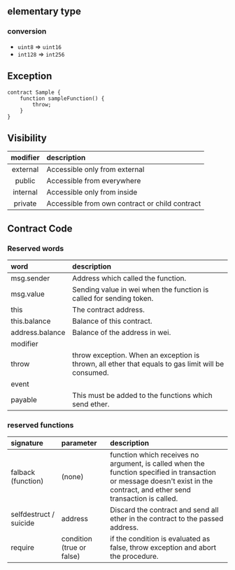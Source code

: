 ## elementary type

### conversion

* `uint8` => `uint16`
* `int128` => `int256`

## Exception

```
contract Sample {
    function sampleFunction() {
        throw;
    }
}
```

## Visibility

| modifier | description |
|:--:|:--|
| external | Accessible only from external |
| public | Accessible from everywhere |
| internal | Accessible only from inside |
| private | Accessible from own contract or child contract |

## Contract Code

### Reserved words

| word | description |
|:--|:--|
| msg.sender | Address which called the function. |
| msg.value | Sending value in wei when the function is called for sending token. |
| this | The contract address. |
| this.balance | Balance of this contract. |
| address.balance | Balance of the address in wei. |
| modifier | |
| throw | throw exception. When an exception is thrown, all ether that equals to gas limit will be consumed. |
| event | |
| payable | This must be added to the functions which send ether. |

### reserved functions

| signature | parameter | description |
|:--|:--|:--|
| falback (function) | (none) | function which receives no argument, is called when the function specified in transaction or message doesn't exist in the contract, and ether send transaction is called. |
| selfdestruct / suicide | address | Discard the contract and send all ether in the contract to the passed address. |
| require | condition (true or false) | if the condition is evaluated as false, throw exception and abort the procedure. |
